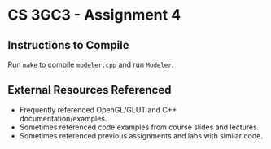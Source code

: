 # CS 3GC3 - Assignment 4

## Instructions to Compile

Run `make` to compile `modeler.cpp` and run `Modeler`.

## External Resources Referenced

- Frequently referenced OpenGL/GLUT and C++ documentation/examples.
- Sometimes referenced code examples from course slides and lectures.
- Sometimes referenced previous assignments and labs with similar code.